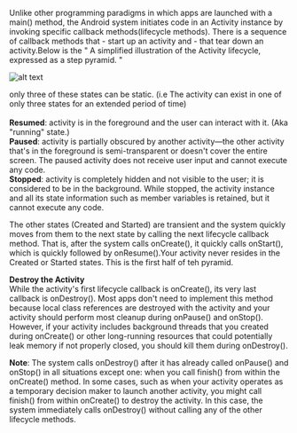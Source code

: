 

Unlike other programming paradigms in which apps are launched with a main() method, the Android system initiates code in an Activity instance by invoking specific callback methods(lifecycle methods).
There is a sequence of callback methods that - start up an activity and - that tear down an activity.Below is the " A simplified illustration of the Activity lifecycle, expressed as a step pyramid. "


![alt text](https://developer.android.com/images/training/basics/basic-lifecycle.png "basic-lifecycle")

only three of these states can be static. (i.e The activity can exist in one of only three states for an extended period of time)<br/><br/>
__Resumed__: activity is in the foreground and the user can interact with it. (Aka "running" state.) <br/>
__Paused__: activity is partially obscured by another activity—the other activity that's in the foreground is semi-transparent or doesn't cover the entire screen. The paused activity does not receive user input and cannot execute any code. <br/>
__Stopped__: activity is completely hidden and not visible to the user; it is considered to be in the background. While stopped, the activity instance and all its state information such as member variables is retained, but it cannot execute any code. <br/>

The other states (Created and Started) are transient and the system quickly moves from them to the next state by calling the next lifecycle callback method. That is, after the system calls onCreate(), it quickly calls onStart(), which is quickly followed by onResume().Your activity never resides in the Created or Started states. 
This is the first half of teh pyramid.

__Destroy the Activity__ <br/>
While the activity's first lifecycle callback is onCreate(), its very last callback is onDestroy(). 
Most apps don't need to implement this method because local class references are destroyed with the activity and your activity should perform most cleanup during onPause() and onStop(). 
However, if your activity includes background threads that you created during onCreate() or other long-running resources that could potentially leak memory if not properly closed, you should kill them during onDestroy().
<br/>

__Note__: The system calls onDestroy() after it has already called onPause() and onStop() in all situations except one: when you call finish() from within the onCreate() method. In some cases, such as when your activity operates as a temporary decision maker to launch another activity, you might call finish() from within onCreate() to destroy the activity. In this case, the system immediately calls onDestroy() without calling any of the other lifecycle methods.

